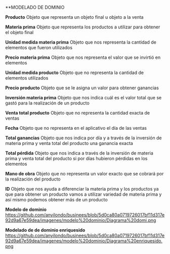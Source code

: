 **MODELADO DE DOMINIO

**Producto**
Objeto que representa un objeto final u objeto a la venta

**Materia prima**
Objeto que representa los productos a utilizar para obtener el objeto final

**Unidad medida materia prima**
Objeto que nos representa la cantidad de elementos que fueron utilizados

**Precio materia prima**
Objeto que nos representa el valor que se invirtió en elementos

**Unidad medida producto**
Objeto que no representa la cantidad de elementos utilizados

**Precio producto**
Objeto que se le asigna un valor para obtener ganancias

**Inversión materia prima**
Objeto que nos indica cuál es el valor total que se gastó para la realización de un producto

**Venta total producto**
Objeto que no representa la cantidad exacta de ventas

**Fecha**
Objeto que no representa en el aplicativo el día de las ventas

**Total ganancias**
Objeto que nos indica por día y a través de la inversión de materia prima y venta total del producto una ganancia exacta

**Total pérdida**
Objeto que nos indica a través de la inversión de materia prima y venta total del producto si por días hubieron pérdidas en los elementos

**Mano de obra**
Objeto que no representa un valor exacto que se cobrará por la realización del producto

**ID**
Objeto que nos ayuda a diferenciar la materia prima y los productos ya que para obtener un producto vamos a utilizar variedad de materia prima y así mismo podemos obtener más de un producto

**Modelo de dominio**
https://github.com/anyilondo/businees/blob/5d0ca80a0719726017bf11d317e92d9a67e59dea/imagenes/modelo%20dominio/Diagrama%20domi.png

**Modelado de de dominio enriquesido**
https://github.com/anyilondo/businees/blob/5d0ca80a0719726017bf11d317e92d9a67e59dea/imagenes/modelo%20dominio/Diagrama%20enriquesido.png
